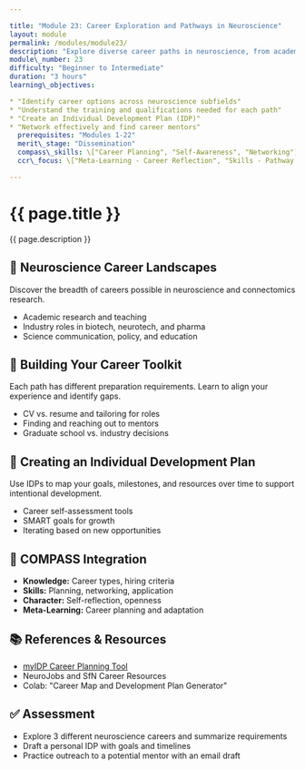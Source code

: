 ```yaml
---

title: "Module 23: Career Exploration and Pathways in Neuroscience"
layout: module
permalink: /modules/module23/
description: "Explore diverse career paths in neuroscience, from academia and industry to science policy and entrepreneurship."
module\_number: 23
difficulty: "Beginner to Intermediate"
duration: "3 hours"
learning\_objectives:

* "Identify career options across neuroscience subfields"
* "Understand the training and qualifications needed for each path"
* "Create an Individual Development Plan (IDP)"
* "Network effectively and find career mentors"
  prerequisites: "Modules 1-22"
  merit\_stage: "Dissemination"
  compass\_skills: \["Career Planning", "Self-Awareness", "Networking"]
  ccr\_focus: \["Meta-Learning - Career Reflection", "Skills - Pathway Mapping"]

---
```


<div class="main-content">
  <div class="hero">
    <div class="hero-content">
      <h1>{{ page.title }}</h1>
      <p class="hero-subtitle">{{ page.description }}</p>
    </div>
  </div>

  <section class="section">
    <h2>💼 Neuroscience Career Landscapes</h2>
    <p>Discover the breadth of careers possible in neuroscience and connectomics research.</p>
    <ul>
      <li>Academic research and teaching</li>
      <li>Industry roles in biotech, neurotech, and pharma</li>
      <li>Science communication, policy, and education</li>
    </ul>
  </section>

  <section class="section">
    <h2>🔹 Building Your Career Toolkit</h2>
    <p>Each path has different preparation requirements. Learn to align your experience and identify gaps.</p>
    <ul>
      <li>CV vs. resume and tailoring for roles</li>
      <li>Finding and reaching out to mentors</li>
      <li>Graduate school vs. industry decisions</li>
    </ul>
  </section>

  <section class="section">
    <h2>💼 Creating an Individual Development Plan</h2>
    <p>Use IDPs to map your goals, milestones, and resources over time to support intentional development.</p>
    <ul>
      <li>Career self-assessment tools</li>
      <li>SMART goals for growth</li>
      <li>Iterating based on new opportunities</li>
    </ul>
  </section>

  <section class="section">
    <h2>🌟 COMPASS Integration</h2>
    <ul>
      <li><strong>Knowledge:</strong> Career types, hiring criteria</li>
      <li><strong>Skills:</strong> Planning, networking, application</li>
      <li><strong>Character:</strong> Self-reflection, openness</li>
      <li><strong>Meta-Learning:</strong> Career planning and adaptation</li>
    </ul>
  </section>

  <section class="section">
    <h2>📚 References & Resources</h2>
    <ul>
      <li><a href="https://myidp.sciencecareers.org/">myIDP Career Planning Tool</a></li>
      <li>NeuroJobs and SfN Career Resources</li>
      <li>Colab: "Career Map and Development Plan Generator"</li>
    </ul>
  </section>

  <section class="section">
    <h2>✅ Assessment</h2>
    <ul>
      <li>Explore 3 different neuroscience careers and summarize requirements</li>
      <li>Draft a personal IDP with goals and timelines</li>
      <li>Practice outreach to a potential mentor with an email draft</li>
    </ul>
  </section>
</div>
